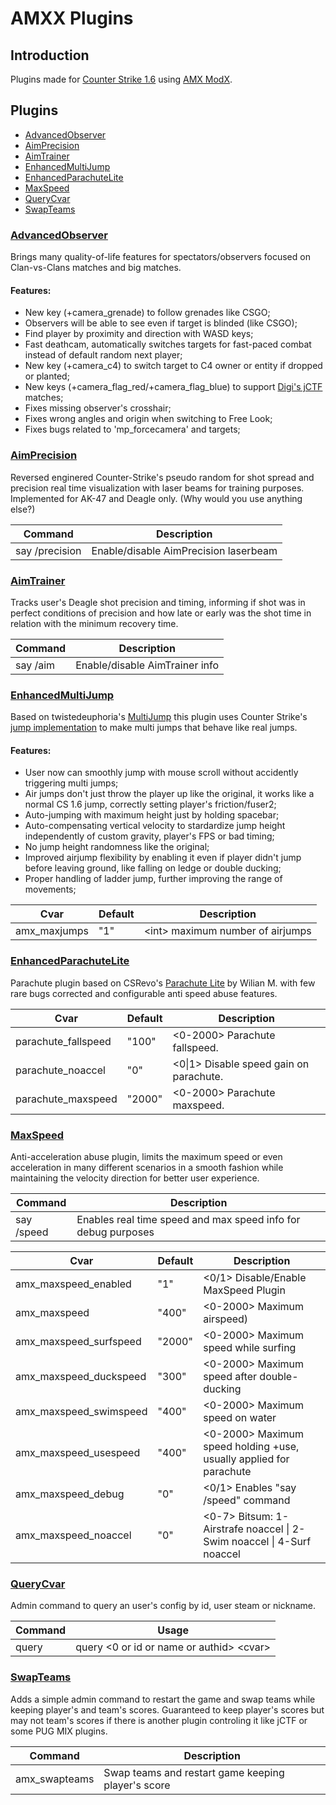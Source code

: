 # AMXX Plugins

## Introduction

Plugins made for [Counter Strike 1.6](https://store.steampowered.com/app/10/CounterStrike/) using [AMX ModX](https://github.com/alliedmodders/amxmodx).

## Plugins

* [AdvancedObserver](#AdvancedObserver) 
* [AimPrecision](#AimPrecision) 
* [AimTrainer](#AimTrainer) 
* [EnhancedMultiJump](#EnhancedMultiJump) 
* [EnhancedParachuteLite](#EnhancedParachuteLite) 
* [MaxSpeed](#MaxSpeed) 
* [QueryCvar](#QueryCvar) 
* [SwapTeams](#SwapTeams) 

### [AdvancedObserver](./lonewolf-AdvancedObserver.sma)

Brings many quality-of-life features for spectators/observers focused on Clan-vs-Clans matches and big matches.

#### Features:

* New key (+camera_grenade) to follow grenades like CSGO;
* Observers will be able to see even if target is blinded (like CSGO);
* Find player by proximity and direction with WASD keys;
* Fast deathcam, automatically switches targets for fast-paced combat instead of default random next player;
* New key (+camera_c4) to switch target to C4 owner or entity if dropped or planted;
* New keys (+camera_flag_red/+camera_flag_blue) to support [Digi's jCTF](https://github.com/OsweRRR/jCTF-by-Digi) matches;
* Fixes missing observer's crosshair;
* Fixes wrong angles and origin when switching to Free Look;
* Fixes bugs related to 'mp_forcecamera' and targets;

### [AimPrecision](./lonewolf-AimPrecision.sma)

Reversed enginered Counter-Strike's pseudo random for shot spread and precision real time visualization with laser beams for training purposes. Implemented for AK-47 and Deagle only. (Why would you use anything else?)

| Command | Description |
| --- | --- |
|say /precision | Enable/disable AimPrecision laserbeam |

### [AimTrainer](./lonewolf-AimTrainer.sma)

Tracks user's Deagle shot precision and timing, informing if shot was in perfect conditions of precision and how late or early was the shot time in relation with the minimum recovery time.

| Command | Description |
| --- | --- |
|say /aim | Enable/disable AimTrainer info |

### [EnhancedMultiJump](./lonewolf-EnhancedMultiJump.sma)

Based on twistedeuphoria's [MultiJump](https://forums.alliedmods.net/showthread.php?t=10159) this plugin uses Counter Strike's [jump implementation](https://github.com/s1lentq/ReGameDLL_CS/blob/e86284b08cb7dcae3c66cc08262e88d7b81dbafc/regamedll/pm_shared/pm_shared.cpp#L2345) to make multi jumps that behave like real jumps.

#### Features:

* User now can smoothly jump with mouse scroll without accidently triggering multi jumps;
* Air jumps don't just throw the player up like the original, it works like a normal CS 1.6 jump, correctly setting player's friction/fuser2;
* Auto-jumping with maximum height just by holding spacebar;
* Auto-compensating vertical velocity to stardardize jump height independently of custom gravity, player's FPS or bad timing;
* No jump height randomness like the original;
* Improved airjump flexibility by enabling it even if player didn't jump before leaving ground, like falling on ledge or double ducking;
* Proper handling of ladder jump, further improving the range of movements;

| Cvar | Default | Description |
| --- | --- | --- |
|amx_maxjumps | "1" | \<int\> maximum number of airjumps |

### [EnhancedParachuteLite](./lonewolf-EnhancedParachuteLite.sma)

Parachute plugin based on CSRevo's [Parachute Lite](https://www.csrevo.com/2019/09/plugin-paraquedas-lite.html) by Wilian M. with few rare bugs corrected and configurable anti speed abuse features.

| Cvar | Default | Description |
| --- | --- | --- |
| parachute_fallspeed | "100" | \<0-2000\> Parachute fallspeed. |
| parachute_noaccel | "0" | \<0\|1\> Disable speed gain on parachute. |
| parachute_maxspeed | "2000" | \<0-2000\> Parachute maxspeed. |

### [MaxSpeed](./lonewolf-MaxSpeed.sma)

Anti-acceleration abuse plugin, limits the maximum speed or even acceleration in many different scenarios in a smooth fashion while maintaining the velocity direction for better user experience.

| Command | Description |
| --- | --- |
| say /speed | Enables real time speed and max speed info for debug purposes |

| Cvar | Default | Description |
| --- | --- | --- |
| amx_maxspeed_enabled | "1" | \<0/1\> Disable/Enable MaxSpeed Plugin |
| amx_maxspeed | "400" | \<0-2000\> Maximum airspeed) |
| amx_maxspeed_surfspeed | "2000" | \<0-2000\> Maximum speed while surfing |
| amx_maxspeed_duckspeed | "300" | \<0-2000\> Maximum speed after double-ducking |
| amx_maxspeed_swimspeed | "400" | \<0-2000\> Maximum speed on water |
| amx_maxspeed_usespeed | "400" | \<0-2000\> Maximum speed holding +use, usually applied for parachute |
| amx_maxspeed_debug | "0" | \<0/1\> Enables "say /speed" command |
| amx_maxspeed_noaccel | "0" | \<0-7\> Bitsum: 1-Airstrafe noaccel \| 2-Swim noaccel \| 4-Surf noaccel |

### [QueryCvar](./lonewolf-QueryCvar.sma)

Admin command to query an user's config by id, user steam or nickname.

| Command | Usage |
| --- | --- |
|query | query \<0 or id or name or authid\> \<cvar\> |

### [SwapTeams](./lonewolf-SwapTeams.sma)

Adds a simple admin command to restart the game and swap teams while keeping player's and team's scores. Guaranteed to keep player's scores but may not team's scores if there is another plugin controling it like jCTF or some PUG MIX plugins.

| Command | Description |
| --- | --- |
| amx_swapteams | Swap teams and restart game keeping player's score |